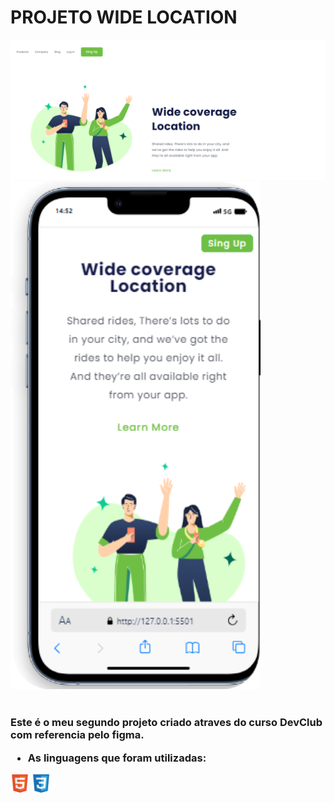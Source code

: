 <h1> PROJETO WIDE LOCATION </h1>
 
<img src="https://github.com/FelipeAz01/Wide-Coverage-Location/blob/main/img/Captura%20de%20tela%202024-02-21%20145402.png?raw=true"  />
<img src="https://github.com/FelipeAz01/Wide-Coverage-Location/blob/main/img/mobile.png?raw=true" alt="Imag-Phone" width="400px"/>
<br>
<br>

<h3> Este é o meu segundo projeto criado atraves do curso DevClub com referencia pelo figma.

- As linguagens que foram utilizadas: </h3>

<img src="https://raw.githubusercontent.com/devicons/devicon/6910f0503efdd315c8f9b858234310c06e04d9c0/icons/html5/html5-original.svg" width="30px" /> <img src="https://raw.githubusercontent.com/devicons/devicon/6910f0503efdd315c8f9b858234310c06e04d9c0/icons/css3/css3-original.svg" width="30px" />
